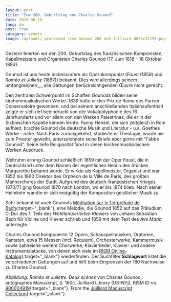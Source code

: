```yaml
---
layout: post
title: "Zum 200. Geburtstag von Charles Gounod"
date: 2018-06-18
lang: de
post: true
category: events
image: /uploads/_processed_/csm_Gounod_200_Geb_Julliard_d875c22195.png
---
```



Gestern feierten wir den 200. Geburtstag des französischen Komponisten, Kapellmeisters und Organisten Charles Gounod (17. Juni 1818 – 18 Oktober 1893).

Gounod ist uns heute insbesondere als Opernkomponist (_Faust_ (1859) und _Roméo et Juliette_ (1867)) bekannt. Dies wird allerdings seinem umfangreichen_,_ alle Gattungen berücksichtigenden Œuvre nicht gerecht.

Den zentralen Schwerpunkt im Schaffen Gounods bilden seine kirchenmusikalischen Werke. 1839 hatte er den Prix de Rome des Pariser Conservatoire gewonnen, und bei seinem anschließenden Italienaufenthalt zeigte er sich rief beeindruckt von der Vokalpolyphonie des 16. Jahrhunderts und vor allem von den Werken Palestrinas, die er in der Sixtinischen Kapelle kennen lernte. Fanny Hensel, die sich zeitgleich in Rom aufhielt, brachte Gounod die deutsche Musik und Literatur - u.a. Goethes Werke - nahe. Nach Paris zurückgekehrt, studierte er Theologie, wurde nie zum Priester geweiht, unterzeichnete seine Briefe aber gerne mit "l'abbé Gounod". Seine tiefe Religiosität fand in vielen kirchenmusikalischen Werken Ausdruck.

Weltruhm errang Gounod schließlich 1859 mit der Oper _Faust_, die in Deutschland unter dem Namen der eigentlichen Heldin des Stückes Margarethe bekannt wurde. Er wirkte als Kapellmeister, Organist und war 1852 bis 1860 Direktor des Orpheon de la Ville de Paris, des größten Männerchores der Stadt. Aufgrund des deutsch-französischen Krieges 1870/71 ging Gounod 1870 nach London, wo er bis 1874 blieb. Nach seiner Heimkehr wandte er sich endgültig der Komposition geistlicher Musik zu.

Sehr bekannt ist auch Gounods [Méditation sur le 1er prélude de Bach](https://opac.rism.info/search?id=455032074){:target="_blank"}, eine Melodie, die Gounod 1852 auf das Präludium C-Dur des 1. Teils des _Wohltemperierten Klaviers_ von Johann Sebastian Bach für Violine und Klavier schrieb und 1859 mit dem Text des _Ave Maria_ unterlegte.

Charles Gounod komponierte 12 Opern, Schauspielmusiken, Oratorien, Kantaten, etwa 15 Messen (incl. Requiem), Orchesterwerke, Kammermusik sowie zahlreiche weitere Chorwerke, Klavierlieder, Klavier- und andere Instrumentalstücke, von denen sich viele im [RISM Online-Katalog](https://opac.rism.info/search?View=rism&author=Gounod+Charles-Francois){:target="_blank"} wiederfinden. Der Suchfilter **Schlagwort** listet die verschiedenen Gattungen auf und hilft beim Eingrenzen der 180 Nachweise zu Charles Gounod.

_Abbildung_: _Roméo et Juliette. Deux scènes_ von Charles Gounod, autographes Manuskript, S. 160c. Juilliard Library (US-NYj), RISM ID no. [900004919](https://opac.rism.info/search?id=900004919){:target="_blank"}. From the [Juilliard Manuscript Collection](http://juilliardmanuscriptcollection.org/manuscript/romeo-et-juliette/){:target="_blank"}.



<script type="text/javascript">var switchTo5x=true;</script><script type="text/javascript" src="http://w.sharethis.com/button/buttons.js"></script><script type="text/javascript">stLight.options({publisher: "9b601438-1ce1-49d8-bfd7-9cff5df54c17", doNotHash: false, doNotCopy: false, hashAddressBar: false});</script>